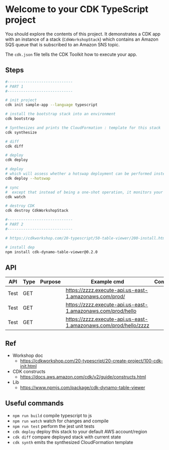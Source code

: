 # Welcome to your CDK TypeScript project

You should explore the contents of this project. It demonstrates a CDK app with an instance of a stack (`CdkWorkshopStack`)
which contains an Amazon SQS queue that is subscribed to an Amazon SNS topic.

The `cdk.json` file tells the CDK Toolkit how to execute your app.

## Steps

```bash
#-----------------------------
# PART 1
#-----------------------------

# init project
cdk init sample-app --language typescript

# install the bootstrap stack into an environment
cdk bootstrap

# Synthesizes and prints the CloudFormation : template for this stack 
cdk synthesize

# diff
cdk diff

# deploy
cdk deploy

# deploy
# which will assess whether a hotswap deployment can be performed instead of a CloudFormation deployment. If possible, the CDK CLI will use AWS service APIs to directly make the changes; otherwise it will fall back to performing a full CloudFormation deployment.
cdk deploy --hotswap

# sync
#  except that instead of being a one-shot operation, it monitors your code and assets for changes and attempts to perform a deployment automatically when a change is detected.
cdk watch

# destroy CDK
cdk destroy CdkWorkshopStack
```

```bash
#-----------------------------
# PART 2
#-----------------------------

# https://cdkworkshop.com/20-typescript/50-table-viewer/200-install.html

# install dep
npm install cdk-dynamo-table-viewer@0.2.0
```

## API

| API | Type | Purpose | Example cmd | Comment|
| ----- | -------- | ---- | ----- | ---- |
| Test | GET | | https://zzzz.execute-api.us-east-1.amazonaws.com/prod/ |
| Test | GET | | https://zzzz.execute-api.us-east-1.amazonaws.com/prod/hello |
| Test | GET | | https://zzzz.execute-api.us-east-1.amazonaws.com/prod/hello/zzzz |

## Ref

- Workshop doc
    - https://cdkworkshop.com/20-typescript/20-create-project/100-cdk-init.html
- CDK constructs
    - https://docs.aws.amazon.com/cdk/v2/guide/constructs.html
- Lib
    - https://www.npmjs.com/package/cdk-dynamo-table-viewer


## Useful commands

* `npm run build`   compile typescript to js
* `npm run watch`   watch for changes and compile
* `npm run test`    perform the jest unit tests
* `cdk deploy`      deploy this stack to your default AWS account/region
* `cdk diff`        compare deployed stack with current state
* `cdk synth`       emits the synthesized CloudFormation template